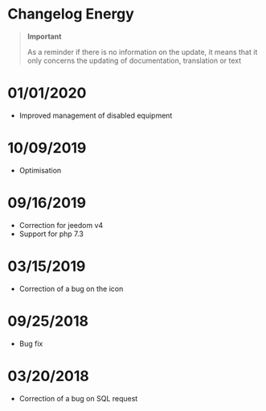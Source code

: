# Changelog Energy

>**Important**
>
>As a reminder if there is no information on the update, it means that it only concerns the updating of documentation, translation or text

# 01/01/2020

- Improved management of disabled equipment

# 10/09/2019

- Optimisation

# 09/16/2019

- Correction for jeedom v4
- Support for php 7.3

# 03/15/2019

- Correction of a bug on the icon

# 09/25/2018

- Bug fix

# 03/20/2018

-  Correction of a bug on SQL request
